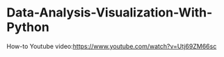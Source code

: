 # Data-Analysis-Visualization-With-Python
How-to Youtube video:https://www.youtube.com/watch?v=Utj69ZM66sc
